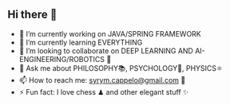 ## Hi there 👋 

<!--
**syrymtheprofessor/syrymtheprofessor** is a ✨ _special_ ✨ repository because its `README.md` (this file) appears on your GitHub profile.

Here are some ideas to get you started:

- 🔭 I’m currently working on ...
- 🌱 I’m currently learning ...
- 👯 I’m looking to collaborate on ...
- 🤔 I’m looking for help with ...
- 💬 Ask me about ...
- 📫 How to reach me: ...
- 😄 Pronouns: ...
- ⚡ Fun fact: ...
-->

- 🔭 I’m currently working on JAVA/SPRING FRAMEWORK 
- 🌱 I’m currently learning EVERYTHING 
- 👯 I’m looking to collaborate on DEEP LEARNING AND AI-ENGINEERING/ROBOTICS 🤖 
- 💬 Ask me about PHILOSOPHY📚, PSYCHOLOGY🧠, PHYSICS⚛ 
- 📫 How to reach me: syrym.cappelo@gmail.com 📧
- ⚡ Fun fact: I love chess ♟ and other elegant stuff ✨
